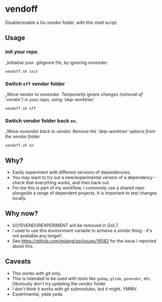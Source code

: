 # vendoff

Disable/enable a Go vendor folder, with this shell script.

## Usage

### init your repo

_Initialise your .gitignore file, by ignoring _novendor._

	vendoff.sh init

### Switch `off` vendor folder

_Move vendor to _novendor. Temporarily ignore changes (removal of 'vendor') in your repo, using 'skip-worktree'._

	vendoff.sh off

### Switch vendor folder back `on`.

_Move _novendor back to vendor. Remove the 'skip-worktree' options from the vendor folder_

	vendoff.sh on

## Why?

 * Easily experiment with different versions of dependencies. 
 * You may want to try out a new/experimental version of a dependency - check that everything works, and then back out.
 * For me this is part of my workflow. I commonly use a shared repo alongside a range of dependent projects. It is important to test changes locally.

## Why now?

 * GO15VENDOREXPERIMENT will be removed in Go1.7. 
 * I used to use this environment variable to acheive a similar thing - it's not available any longer!
 * See https://github.com/golang/go/issues/16562 for the issue I reported about this.

## Caveats

 * This works with git only.
 * This is intended to be used with tools like `godep`, `glide`, `govendor`, etc. Obviously don't try updating the vendor folder
 * I don't think it works with git submodules, but it might. YMMV.
 * Experimental, yada yada.
